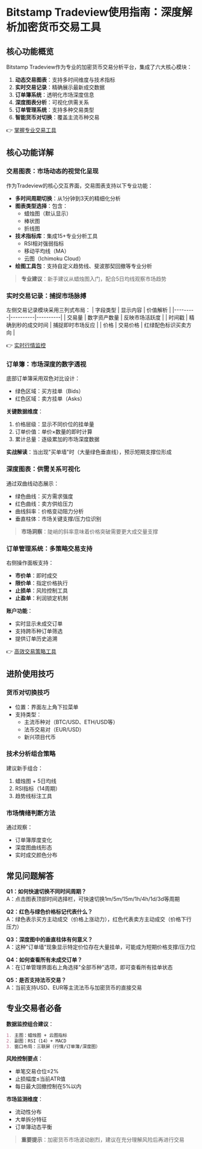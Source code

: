 # Bitstamp Tradeview使用指南：深度解析加密货币交易工具

## 核心功能概览
Bitstamp Tradeview作为专业的加密货币交易分析平台，集成了六大核心模块：
1. **动态交易图表**：支持多时间维度与技术指标
2. **实时交易记录**：精确展示最新成交数据
3. **订单簿系统**：透明化市场深度信息
4. **深度图表分析**：可视化供需关系
5. **订单管理系统**：支持多种交易类型
6. **智能货币对切换**：覆盖主流币种交易

👉 [掌握专业交易工具](https://bit.ly/okx_welcome)

## 核心功能详解

### 交易图表：市场动态的视觉化呈现
作为Tradeview的核心交互界面，交易图表支持以下专业功能：
- **多时间周期切换**：从1分钟到3天的精细化分析
- **图表类型选择**：包含：
  - 蜡烛图（默认显示）
  - 棒状图
  - 折线图
- **技术指标库**：集成15+专业分析工具
  - RSI相对强弱指标
  - 移动平均线（MA）
  - 云图（Ichimoku Cloud）
- **绘图工具包**：支持自定义趋势线、斐波那契回撤等专业分析

> **专业建议**：新手建议从蜡烛图入门，配合5日均线观察市场趋势

### 实时交易记录：捕捉市场脉搏
左侧交易记录模块采用三列式布局：
| 字段类型 | 显示内容 | 价值解析 |
|---------|----------|----------|
| 交易量 | 数字资产数量 | 反映市场活跃度 |
| 时间戳 | 精确到秒的成交时间 | 捕捉即时市场反应 |
| 价格 | 交易价格 | 红绿配色标识买卖方向 |

👉 [实时行情监控](https://bit.ly/okx_welcome)

### 订单簿：市场深度的数字透视
底部订单簿采用双色对比设计：
- 绿色区域：买方挂单（Bids）
- 红色区域：卖方挂单（Asks）

**关键数据维度**：
1. 价格层级：显示不同价位的挂单量
2. 订单价值：单价×数量的即时计算
3. 累计总量：逐级累加的市场深度数据

**实战解读**：当出现"买单墙"时（大量绿色垂直线），预示短期支撑位形成

### 深度图表：供需关系可视化
通过双曲线动态展示：
- 绿色曲线：买方需求强度
- 红色曲线：卖方供给压力
- 曲线斜率：价格变动阻力分析
- 垂直柱体：市场关键支撑/压力位识别

> **市场洞察**：陡峭的斜率意味着价格突破需要更大成交量支撑

### 订单管理系统：多策略交易支持
右侧操作面板支持：
- **市价单**：即时成交
- **限价单**：指定价格执行
- **止损单**：风险控制工具
- **止盈单**：利润锁定机制

**账户功能**：
- 实时显示未成交订单
- 支持跨币种订单筛选
- 提供订单历史追溯

👉 [高效交易策略工具](https://bit.ly/okx_welcome)

## 进阶使用技巧

### 货币对切换技巧
- 位置：界面左上角下拉菜单
- 支持类型：
  - 主流币种对（BTC/USD、ETH/USD等）
  - 法币交易对（EUR/USD）
  - 新兴项目代币

### 技术分析组合策略
建议新手组合：
1. 蜡烛图 + 5日均线
2. RSI指标（14周期）
3. 趋势线标注工具

### 市场情绪判断方法
通过观察：
- 订单簿厚度变化
- 深度图曲线形态
- 实时成交颜色分布

## 常见问题解答

**Q1：如何快速切换不同时间周期？**  
A：点击图表顶部时间选择栏，可快速切换1m/5m/15m/1h/4h/1d/3d等周期

**Q2：红色与绿色价格标记代表什么？**  
A：绿色表示买方主动成交（价格上涨动力），红色代表卖方主动成交（价格下行压力）

**Q3：深度图中的垂直柱体有何意义？**  
A：这种"订单墙"现象显示特定价位存在大量挂单，可能成为短期价格支撑/压力位

**Q4：如何查看所有未成交订单？**  
A：在订单管理界面右上角选择"全部币种"选项，即可查看所有挂单状态

**Q5：是否支持法币交易？**  
A：当前支持USD、EUR等主流法币与加密货币的直接交易

## 专业交易者必备

**数据监控组合建议**：
```markdown
1. 主图：蜡烛图 + 云图指标
2. 副图：RSI（14）+ MACD
3. 窗口布局：三联屏（行情/订单簿/深度图）
```

**风险控制要点**：
- 单笔交易仓位≤2%
- 止损幅度≤当前ATR值
- 每日最大回撤控制在5%以内

**市场监测维度**：
- 流动性分布
- 大单拆分特征
- 订单簿动态平衡

> **重要提示**：加密货币市场波动剧烈，建议在充分理解风险后再进行交易
